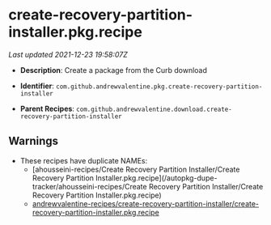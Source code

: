 # create-recovery-partition-installer.pkg.recipe

_Last updated 2021-12-23 19:58:07Z_

- **Description**: Create a package from the Curb download

- **Identifier**: `com.github.andrewvalentine.pkg.create-recovery-partition-installer`

- **Parent Recipes**: `com.github.andrewvalentine.download.create-recovery-partition-installer`

## Warnings

- These recipes have duplicate NAMEs:
    - [ahousseini-recipes/Create Recovery Partition Installer/Create Recovery Partition Installer.pkg.recipe](/autopkg-dupe-tracker/ahousseini-recipes/Create Recovery Partition Installer/Create Recovery Partition Installer.pkg.recipe)
    - [andrewvalentine-recipes/create-recovery-partition-installer/create-recovery-partition-installer.pkg.recipe](/autopkg-dupe-tracker/andrewvalentine-recipes/create-recovery-partition-installer/create-recovery-partition-installer.pkg.recipe)